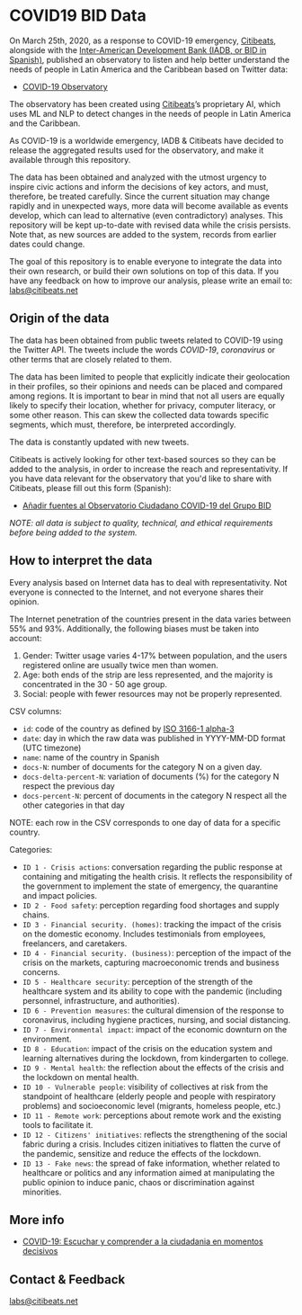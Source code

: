 # COVID19 BID Data

On March 25th, 2020, as a response to COVID-19 emergency,  [Citibeats](https://citibeats.net/), alongside with the [Inter-American Development Bank (IADB, or BID in Spanish)](https://www.iadb.org/), published an observatory to listen and help better understand the needs of people in Latin America and the Caribbean based on Twitter data:

- [COVID-19 Observatory](https://covid19-civiclytics.citibeats.com/)


The observatory has been created using [Citibeats](https://citibeats.net/)’s proprietary AI, which uses ML and NLP to detect changes in the needs of people in Latin America and the Caribbean.

As COVID-19 is a worldwide emergency, IADB & Citibeats have decided to release the aggregated results used for the observatory, and make it available through this repository.

The data has been obtained and analyzed with the utmost urgency to inspire civic actions and inform the decisions of key actors, and must, therefore, be treated carefully. Since the current situation may change rapidly and in unexpected ways, more data will become available as events develop, which can lead to alternative (even contradictory) analyses. This repository will be kept up-to-date with revised data while the crisis persists. Note that, as new sources are added to the system, records from earlier dates could change.

The goal of this repository is to enable everyone to integrate the data into their own research, or build their own solutions on top of this data. If you have any feedback on how to improve our analysis, please write an email to: labs@citibeats.net


## Origin of the data

The data has been obtained from public tweets related to COVID-19 using the Twitter API. The tweets include the words *COVID-19*, *coronavirus*  or other terms that are closely related to them.

The data has been limited to people that explicitly indicate their geolocation in their profiles, so their opinions and needs can be placed and compared among regions. It is important to bear in mind that not all users are equally likely to specify their location, whether for privacy, computer literacy, or some other reason. This can skew the collected data towards specific segments, which must, therefore, be interpreted accordingly.

The data is constantly updated with new tweets.

Citibeats is actively looking for other text-based sources so they can be added to the analysis, in order to increase the reach and representativity. If you have data relevant for the observatory that you'd like to share with Citibeats, please fill out this form (Spanish):

- [Añadir fuentes al Observatorio Ciudadano COVID-19 del Grupo BID](https://go474190.typeform.com/to/YRNlNe)

_NOTE: all data is subject to quality, technical, and ethical requirements before being added to the system._


## How to interpret the data

Every analysis based on Internet data has to deal with representativity. Not everyone is connected to the Internet, and not everyone shares their opinion.

The Internet penetration of the countries present in the data varies between 55% and 93%. Additionally, the following biases must be taken into account:
1. Gender: Twitter usage varies 4-17% between population, and the users registered online are usually twice men than women.
2. Age: both ends of the strip are less represented, and the majority is concentrated in the 30 - 50 age group.
3. Social: people with fewer resources may not be properly represented.



CSV columns:
- ```id```: code of the country as defined by [ISO 3166-1 alpha-3](https://en.wikipedia.org/wiki/ISO_3166-1_alpha-3#Officially_assigned_code_elements)
- ```date```: day in which the raw data was published in YYYY-MM-DD format (UTC timezone)
- ```name```: name of the country in Spanish
- ```docs-N```: number of documents for the category N on a given day.
- ```docs-delta-percent-N```: variation of documents (%) for the category N respect the previous day
- ```docs-percent-N```: percent of documents in the category N respect all the other categories in that day

NOTE: each row in the CSV corresponds to one day of data for a specific country.

Categories:
- ```ID 1 - Crisis actions```: conversation regarding the public response at containing and mitigating the health crisis. It reflects the responsibility of the government to implement the state of emergency, the quarantine and impact policies.
- ```ID 2 - Food safety```: perception regarding food shortages and supply chains.
- ```ID 3 - Financial security. (homes)```: tracking the impact of the crisis on the domestic economy. Includes testimonials from employees, freelancers, and caretakers.
- ```ID 4 - Financial security. (business)```: perception of the impact of the crisis on the markets, capturing macroeconomic trends and business concerns.
- ```ID 5 - Healthcare security```: perception of the strength of the healthcare system and its ability to cope with the pandemic (including personnel, infrastructure, and authorities).
- ```ID 6 - Prevention measures```: the cultural dimension of the response to coronavirus, including hygiene practices, nursing, and social distancing.
- ```ID 7 - Environmental impact```: impact of the economic downturn on the environment.
- ```ID 8 - Education```: impact of the crisis on the education system and learning alternatives during the lockdown, from kindergarten to college.
- ```ID 9 - Mental health```: the reflection about the effects of the crisis and the lockdown on mental health.
- ```ID 10 - Vulnerable people```: visibility of collectives at risk from the standpoint of healthcare (elderly people and people with respiratory problems) and socioeconomic level (migrants, homeless people, etc.)
- ```ID 11 - Remote work```: perceptions about remote work and the existing tools to facilitate it.
- ```ID 12 - Citizens' initiatives```: reflects the strengthening of the social fabric during a crisis. Includes citizen initiatives to flatten the curve of the pandemic, sensitize and reduce the effects of the lockdown.
- ```ID 13 - Fake news```: the spread of fake information, whether related to healthcare or politics and any information aimed at manipulating the public opinion to induce panic, chaos or discrimination against minorities.


## More info
- [COVID-19: Escuchar y comprender a la ciudadania en momentos decisivos](http://wiconnect.iadb.org/noticias/covid-19-escuchar-y-comprender-a-la-ciudadania-en-momentos-decisivos-para-tomar-las-mejores-decisiones/)


## Contact & Feedback

labs@citibeats.net
